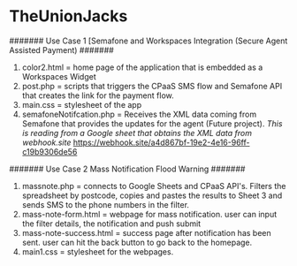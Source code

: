 # TheUnionJacks

####### Use Case 1 [Semafone and Workspaces Integration (Secure Agent Assisted Payment) #######

1. color2.html = home page of the application that is embedded as a Workspaces Widget
2. post.php = scripts that triggers the CPaaS SMS flow and Semafone API that creates the link for the payment flow.
3. main.css = stylesheet of the app
4. semafoneNotifcation.php = Receives the XML data coming from Semafone that provides the updates for the agent (Future project). *This is reading from a Google sheet that obtains the XML data from webhook.site* 	https://webhook.site/a4d867bf-19e2-4e16-96ff-c19b9306de56

####### Use Case 2 Mass Notification Flood Warning #######

1. massnote.php = connects to Google Sheets and CPaaS API's. Filters the spreadsheet by postcode, copies and pastes the results to Sheet 3 and sends SMS to the phone numbers in the filter.
2. mass-note-form.html = webpage for mass notification. user can input the filter details, the notification and push submit
3. mass-note-success.html = success page after notification has been sent. user can hit the back button to go back to the homepage.
4. main1.css = stylesheet for the webpages. 
